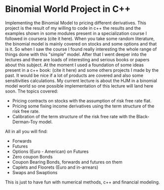 # Binomial World Project in C++

Implementing the Binomial Model to pricing different derivatives.
This project is the result of my willing to code in c++ the results and the examples shown in some modules present in a specialization course I followed in coursera (cite it here).
When you take some random literature, the binomial model is mainly covered on stocks and some options and that is it. So when I saw the course I found really interesting the whole range of things done with this "simple" model.
After that I went deeper into the lectures and there are loads of interesting and serious books or papers about this subject.
At the moment I used a foundation of some ideas present in a c++ book: (cite it here) and some others projects I made by the past.
It would be nice if a lot of products are covered and also some sensitivities calculations. My current lecture is about the HJM in a binomial model world so one possible implementation of this lecture will land here soon.
The topics covered:

- Pricing contracts on stocks with the assumption of risk free rate flat.
- Pricing some fixing income derivatives using the term structure of the risk free rate.
- Calibration of the term structure of the risk free rate with the Black-Derman-Toy model.

All in all you will find:

- Forwards
- Futures
- Options (Euro - American) on Futures
- Zero coupon Bonds
- Coupon Bearing Bonds, forwards and futures on them
- Caplets and Floorets (Euro and in-arrears)
- Swaps and Swaptions

This is just to have fun with numerical methods, c++ and financial modeling.
